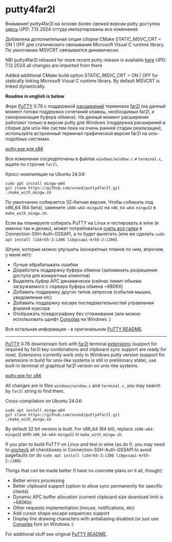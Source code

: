 # putty4far2l

Внимание! putty4far2l на основе более свежей версии putty доступна [здесь](https://github.com/ivanshatsky/putty4far2l/releases/latest)
UPD: 7.12.2024 оттуда импортированы все изменения

Добавлена дополнительная опция сборки CMake STATIC_MSVC_CRT = ON | OFF
для статического связывания Microsoft Visual C runtime library.
По умолчанию MSVCRT связывается динамически.


NB! putty4far2l rebased for more recent putty release is available [here](https://github.com/ivanshatsky/putty4far2l/releases/latest)
UPD: 7.12.2024 all changes are imported from there

Added additional CMake build option STATIC_MSVC_CRT = ON | OFF
for statically linking Microsoft Visual C runtime library.
By default MSVCRT is linked dynamically.

**Readme in english is below**

Форк [PuTTY](https://www.chiark.greenend.org.uk/~sgtatham/putty/latest.html) 0.76 с поддержкой [расширений](https://github.com/cyd01/KiTTY/issues/74#issuecomment-626917718) терминала [far2l](https://github.com/elfmz/far2l) (на данный момент готова поддержка сочетаний клавиш, необходимых far2l, и синхронизация буфера обмена). На данный момент расширения работают только в версии putty для Windows (поддержка расширений в сборке для unix-like систем пока на очень ранней стадии реализации), используйте встроенный терминал графической версии far2l на unix-подобных системах.

[putty.exe для x86](https://github.com/unxed/putty4far2l/raw/master/build/putty.exe)

Все изменения сосредоточены в файлах `windows/window.c` и `terminal.c`, ищите по строчке `far2l`.

Кросс-компиляция на Ubuntu 24.04:
```
sudo apt install mingw-w64
git clone https://github.com/unxed/putty4far2l.git
./make_with_mingw.sh
```

По умолчанию собирается 32-битная версия.
Чтобы собирать под x86_64 (64 бита), замените `i686-w64-mingw32` на `x86_64-w64-mingw32` в `make_with_mingw.sh`.

Если вы планируете собирать PuTTY на Linux и тестировать в wine (я именно так и делаю), может потребоваться [снять все галки](https://bugs.winehq.org/show_bug.cgi?id=48196) в Connection-SSH-Auth-GSSAPI, а то будет вылетать (или же сделать `sudo apt install libkrb5-3:i386 libgssapi-krb5-2:i386`).

Штуки, которые можно улучшить (конкретных планов по ним, впрочем, у меня нет):
- Лучше обрабатывать ошибки
- Доработать поддержку буфера обмена (запоминать разрешения доступа для конкретных клиентов)
- Выделять буфер APC динамически (сейчас лимит объема загружаемого с сервера буфера обмена ~680Кб)
- Добавить поддержку других типов запросов (события мышки, уведомления etc)
- Добавить поддержку escape последовательностей управления формой курсора
- Отображать псевдографику без сглаживания (или можно использовать шрифт [Consolas](https://en.wikipedia.org/wiki/Consolas) на Windows :)

Вся остальная информация - в оригинальном [PuTTY README](https://github.com/unxed/putty4far2l/blob/master/README).

---

[PuTTY](https://www.chiark.greenend.org.uk/~sgtatham/putty/latest.html) 0.76 downstream fork with [far2l](https://github.com/elfmz/far2l) terminal
[extensions](https://github.com/cyd01/KiTTY/issues/74#issuecomment-626917718) (support for required by far2l key combinations and clipboard sync support are ready for now). Extensions currently work only in Windows putty version (support for extensions in build for unix-like systems is still in preliminary state), use built-in terminal of graphical far2l version on unix-like systems.

[putty.exe for x86](https://github.com/unxed/putty4far2l/raw/master/build/putty.exe)

All changes are in files `windows/window.c` and `terminal.c`, you may search by `far2l` string to find them.

Cross-compilation on Ubuntu 24.04:
```
sudo apt install mingw-w64
git clone https://github.com/unxed/putty4far2l.git
./make_with_mingw.sh
```

By default 32 bit version is built.
For x86_64 (64 bit), replace `i686-w64-mingw32` with `x86_64-w64-mingw32` in `make_with_mingw.sh`.

If you plan to build PuTTY on Linux and test in wine (as do I), you may need to [uncheck](https://bugs.winehq.org/show_bug.cgi?id=48196) all checkboxes in Connection-SSH-Auth-GSSAPI to avoid pagefaults (or do `sudo apt install libkrb5-3:i386 libgssapi-krb5-2:i386`).

Things that can be made better (I have no concrete plans on it all, though):
- Better errors processing
- Better clipboard support (option to allow sync permanently for specific clients)
- Dynamic APC buffer allocation (current clipboard size download limit is ~680Kb)
- Other requests implementation (mouse, notifications, etc)
- Add cursor shape escape sequences support
- Display line drawing characters with antialiasing disabled (or just use [Consolas](https://en.wikipedia.org/wiki/Consolas) font on Windows :)

For additional stuff see original [PuTTY README](https://github.com/unxed/putty4far2l/blob/master/README).

